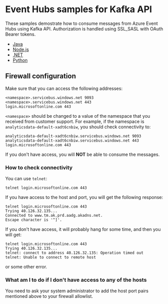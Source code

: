 # Event Hubs samples for Kafka API

These samples demostrate how to consume messages from Azure Event Hubs using Kafka API. Authorization is handled using SSL_SASL with OAuth Bearer tokens. 

* [Java](java/README.md)  
* [Node.js](js/README.md)  
* [.NET](dotnet/README.md)  
* [Python](python/README.md)  

## Firewall configuration

Make sure that you can access the following addresses:

```
<namespace>.servicebus.windows.net 9093
<namespace>.servicebus.windows.net 443
login.microsoftonline.com 443
```

`<namespace>` should be changed to a value of the namespace that you received from customer support. For example, if the namespace is `analyticsdata-default-xadt6cnbiw`, you should check connectivity to:

```
analyticsdata-default-xadt6cnbiw.servicebus.windows.net 9093
analyticsdata-default-xadt6cnbiw.servicebus.windows.net 443
login.microsoftonline.com 443
```

If you don't have access, you will **NOT** be able to consume the messages.

### How to check connectivity

You can use `telnet`:

```
telnet login.microsoftonline.com 443
```

If you have access to the host and port, you will get the following response:

```
telnet login.microsoftonline.com 443
Trying 40.126.32.135...
Connected to www.tm.ak.prd.aadg.akadns.net.
Escape character is '^]'.
```

If you don't have access, it will probably hang for some time, and then you will get:

```
telnet login.microsoftonline.com 443
Trying 40.126.32.135...
telnet: connect to address 40.126.32.135: Operation timed out
telnet: Unable to connect to remote host
```

or some other error.

### What am I to do if I don't have access to any of the hosts

You need to ask your system administrator to add the host port pairs mentioned above to your firewall allowlist.